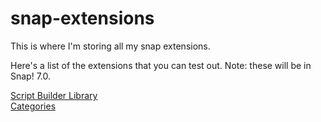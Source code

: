 # snap-extensions

This is where I'm storing all my snap extensions.

Here's a list of the extensions that you can test out. Note: these will be in Snap! 7.0.

<a href="https://snap.berkeley.edu/versions/dev/snap.html#present:Username=ego-lay_atman-bay&ProjectName=script%20builder">Script Builder Library</a>
<br>
<a href="https://snap.berkeley.edu/versions/dev/snap.html#present:Username=ego-lay_atman-bay&ProjectName=categories%20extension">Categories</a>

